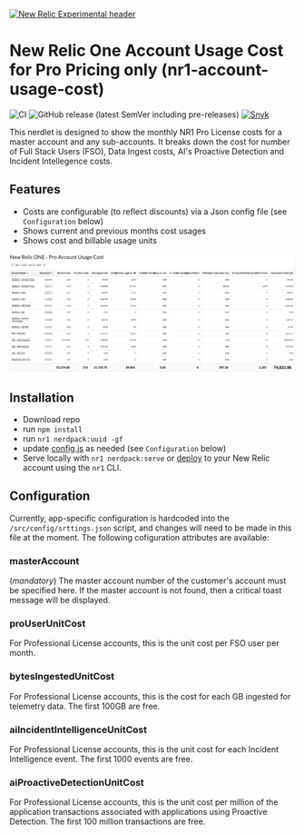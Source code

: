 [![New Relic Experimental header](https://github.com/newrelic/opensource-website/raw/master/src/images/categories/Experimental.png)](https://opensource.newrelic.com/oss-category/#new-relic-experimental)

# New Relic One Account Usage Cost for Pro Pricing only (nr1-account-usage-cost)

![CI](https://github.com/newrelic-experimental/nr1-session-timeline/workflows/CI/badge.svg) ![GitHub release (latest SemVer including pre-releases)](https://img.shields.io/github/v/release/newrelic-experimental/nr1-session-timeline?include_prereleases&sort=semver) [![Snyk](https://snyk.io/test/github/newrelic-experimental/nr1-session-timeline/badge.svg)](https://snyk.io/test/github/newrelic-experimental/nr1-session-timeline)

This nerdlet is designed to show the monthly NR1 Pro License costs for a master account and any sub-accounts. It breaks down the cost for number of Full Stack Users (FSO), Data Ingest costs, AI's Proactive Detection and Incident Intellegence costs.

## Features

* Costs are configurable (to reflect discounts) via a Json config file (see `Configuration` below)
* Shows current and previous months cost usages
* Shows cost and billable usage units

![Account Usage Cost](screenshots/account-usage-cost2.png)

## Installation

 - Download repo
 - run `npm install` 
 - run `nr1 nerdpack:uuid -gf`
 - update [config.js](/src/config/settings.json) as needed (see `Configuration` below)
 - Serve locally with `nr1 nerdpack:serve` or [deploy](https://developer.newrelic.com/build-tools/new-relic-one-applications/publish-deploy) to your New Relic account using the `nr1` CLI.

## Configuration
Currently, app-specific configuration is hardcoded into the `/src/config/srttings.json` script, and changes will need to be made in this file at the moment. The following cofiguration attributes are available:

### masterAccount
(*mandatory*) The master account number of the customer's account must be specified here. If the master account is not found, then a critical toast message will be displayed.

### proUserUnitCost
For Professional License accounts, this is the unit cost per FSO user per month. 

### bytesIngestedUnitCost
For Professional License accounts, this is the cost for each GB ingested for telemetry data. The first 100GB are free.

### aiIncidentIntelligenceUnitCost
For Professional License accounts, this is the unit cost for each Incident Intelligence event. The first 1000 events are free. 

### aiProactiveDetectionUnitCost
For Professional License accounts, this is the unit cost per million of the application transactions associated with applications using Proactive Detection. The first 100 million transactions are free. 
